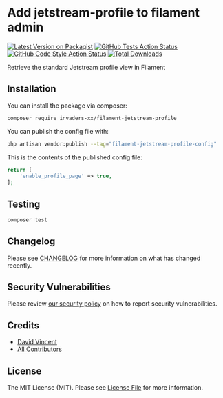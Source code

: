 # Add jetstream-profile to filament admin

[![Latest Version on Packagist](https://img.shields.io/packagist/v/invaders-xx/filament-jetstream-profile.svg?style=flat-square)](https://packagist.org/packages/invaders-xx/filament-jetstream-profile)
[![GitHub Tests Action Status](https://img.shields.io/github/workflow/status/invaders-xx/filament-jetstream-profile/run-tests?label=tests)](https://github.com/invaders-xx/filament-jetstream-profile/actions?query=workflow%3Arun-tests+branch%3Amain)
[![GitHub Code Style Action Status](https://img.shields.io/github/workflow/status/invaders-xx/filament-jetstream-profile/Check%20&%20fix%20styling?label=code%20style)](https://github.com/invaders-xx/filament-jetstream-profile/actions?query=workflow%3A"Check+%26+fix+styling"+branch%3Amain)
[![Total Downloads](https://img.shields.io/packagist/dt/invaders-xx/filament-jetstream-profile.svg?style=flat-square)](https://packagist.org/packages/invaders-xx/filament-jetstream-profile)

Retrieve the standard Jetstream profile view in Filament

## Installation

You can install the package via composer:

```bash
composer require invaders-xx/filament-jetstream-profile
```

You can publish the config file with:

```bash
php artisan vendor:publish --tag="filament-jetstream-profile-config"
```

This is the contents of the published config file:

```php
return [
    'enable_profile_page' => true,
];
```

## Testing

```bash
composer test
```

## Changelog

Please see [CHANGELOG](CHANGELOG.md) for more information on what has changed recently.

## Security Vulnerabilities

Please review [our security policy](../../security/policy) on how to report security vulnerabilities.

## Credits

- [David Vincent](https://github.com/invaders-xx)
- [All Contributors](../../contributors)

## License

The MIT License (MIT). Please see [License File](LICENSE.md) for more information.
